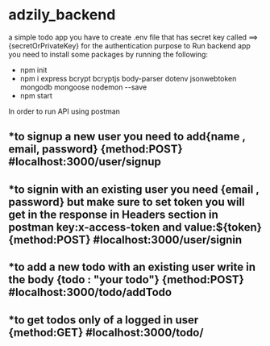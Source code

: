 # adzily_backend
a simple todo app
you have to create .env file that has secret key called ==> {secretOrPrivateKey} for the authentication purpose
to Run backend app you need to install some packages by running the following:
* npm init 
* npm i express bcrypt bcryptjs body-parser dotenv jsonwebtoken mongodb mongoose nodemon --save
* npm start

In order to run API using postman

*to signup a new user you need to add{name , email, password} {method:POST}
#localhost:3000/user/signup
------
*to signin with an existing user you need {email , password} but make sure to set token you will get in the response in Headers section in postman 
key:x-access-token  and  value:${token}                       {method:POST}
#localhost:3000/user/signin
------

*to add a new todo with an existing user write in the body   {todo : "your todo"} {method:POST}
#localhost:3000/todo/addTodo
------

*to get todos only of a logged in user                        {method:GET}
#localhost:3000/todo/
------
